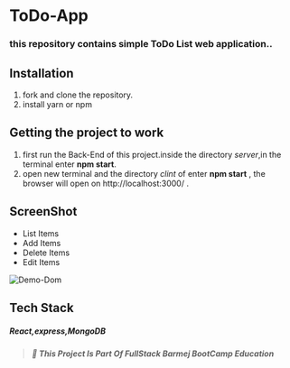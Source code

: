# ToDo-App

### this repository contains simple ToDo List web application..

## Installation

1. fork and clone the repository.
2. install yarn or npm

## Getting the project to work

1.  first run the Back-End of this project.inside the directory *server*,in the terminal enter **npm start**.
1.  open new terminal and the directory *clint* of  enter **npm start** , the browser will open on http://localhost:3000/ .

## ScreenShot

- List Items
- Add Items
- Delete Items
- Edit Items

![Demo-Dom](/images/logo.png)

## Tech Stack

##### React,express,MongoDB

> ##### :red_circle: This Project Is Part Of FullStack Barmej BootCamp Education
